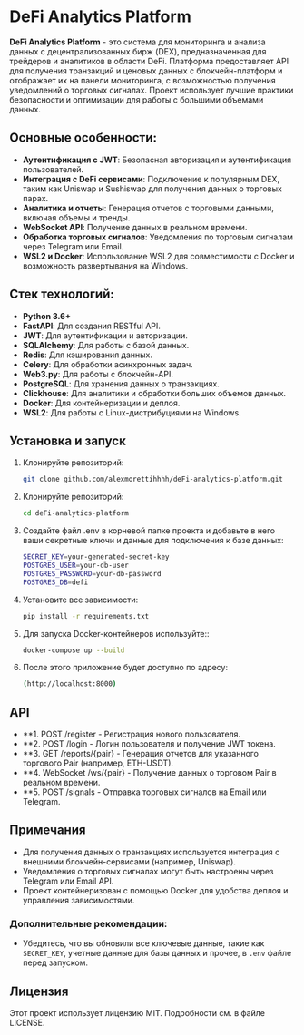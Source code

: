 # DeFi Analytics Platform

**DeFi Analytics Platform** - это система для мониторинга и анализа данных с децентрализованных бирж (DEX), предназначенная для трейдеров и аналитиков в области DeFi. Платформа предоставляет API для получения транзакций и ценовых данных с блокчейн-платформ и отображает их на панели мониторинга, с возможностью получения уведомлений о торговых сигналах. Проект использует лучшие практики безопасности и оптимизации для работы с большими объемами данных.

## Основные особенности:
- **Аутентификация с JWT**: Безопасная авторизация и аутентификация пользователей.
- **Интеграция с DeFi сервисами**: Подключение к популярным DEX, таким как Uniswap и Sushiswap для получения данных о торговых парах.
- **Аналитика и отчеты**: Генерация отчетов с торговыми данными, включая объемы и тренды.
- **WebSocket API**: Получение данных в реальном времени.
- **Обработка торговых сигналов**: Уведомления по торговым сигналам через Telegram или Email.
- **WSL2 и Docker**: Использование WSL2 для совместимости с Docker и возможность развертывания на Windows.

## Стек технологий:
- **Python 3.6+**
- **FastAPI**: Для создания RESTful API.
- **JWT**: Для аутентификации и авторизации.
- **SQLAlchemy**: Для работы с базой данных.
- **Redis**: Для кэширования данных.
- **Celery**: Для обработки асинхронных задач.
- **Web3.py**: Для работы с блокчейн-API.
- **PostgreSQL**: Для хранения данных о транзакциях.
- **Clickhouse**: Для аналитики и обработки больших объемов данных.
- **Docker**: Для контейнеризации и деплоя.
- **WSL2**: Для работы с Linux-дистрибуциями на Windows.

## Установка и запуск

1. Клонируйте репозиторий:
   ```bash
   git clone github.com/alexmorettihhhh/deFi-analytics-platform.git
    ```
2. Клонируйте репозиторий:
   ```bash
   cd deFi-analytics-platform
    ```
3. Создайте файл .env в корневой папке проекта и добавьте в него ваши секретные ключи и данные для подключения к базе данных:
   ```bash
   SECRET_KEY=your-generated-secret-key
   POSTGRES_USER=your-db-user
   POSTGRES_PASSWORD=your-db-password
   POSTGRES_DB=defi
    ```
4. Установите все зависимости:
   ```bash
   pip install -r requirements.txt
    ```
5. Для запуска Docker-контейнеров используйте::
   ```bash
   docker-compose up --build
    ```
6. После этого приложение будет доступно по адресу:
   ```bash
   (http://localhost:8000)
    ```

## API
 
- **1. POST /register - Регистрация нового пользователя.
- **2. POST /login - Логин пользователя и получение JWT токена.
- **3. GET /reports/{pair} - Генерация отчетов для указанного торгового Pair (например, ETH-USDT).
- **4. WebSocket /ws/{pair} - Получение данных о торговом Pair в реальном времени.
- **5. POST /signals - Отправка торговых сигналов на Email или Telegram.

## Примечания
- Для получения данных о транзакциях используется интеграция с внешними блокчейн-сервисами (например, Uniswap).
- Уведомления о торговых сигналах могут быть настроены через Telegram или Email API.
- Проект контейнеризован с помощью Docker для удобства деплоя и управления зависимостями.


### Дополнительные рекомендации:
- Убедитесь, что вы обновили все ключевые данные, такие как `SECRET_KEY`, учетные данные для базы данных и прочее, в `.env` файле перед запуском.

## Лицензия
Этот проект использует лицензию MIT. Подробности см. в файле LICENSE.
